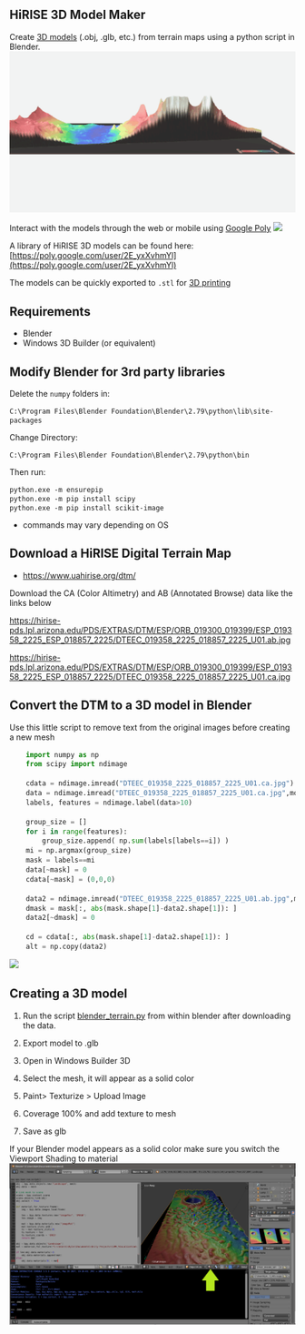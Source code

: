 ## HiRISE 3D Model Maker

Create [3D models](models/hirise.stl) (.obj, .glb, etc.) from terrain maps using a python script in Blender. 
![](figures/MSL_site.gif)


Interact with the models through the web or mobile using [Google Poly](https://poly.google.com/user/2E_yxXvhmYl)
![](figures/poly_viewer.gif)

A library of HiRISE 3D models can be found here: [https://poly.google.com/user/2E_yxXvhmYl](https://poly.google.com/user/2E_yxXvhmYl)

The models can be quickly exported to `.stl` for [3D printing](models/hirise.stl)



## Requirements
- Blender 
- Windows 3D Builder (or equivalent) 

## Modify Blender for 3rd party libraries

Delete the `numpy` folders in:
    
    C:\Program Files\Blender Foundation\Blender\2.79\python\lib\site-packages

Change Directory:  

    C:\Program Files\Blender Foundation\Blender\2.79\python\bin

Then run:

    python.exe -m ensurepip
    python.exe -m pip install scipy
    python.exe -m pip install scikit-image

* commands may vary depending on OS 

## Download a HiRISE Digital Terrain Map

- https://www.uahirise.org/dtm/

Download the CA (Color Altimetry) and AB (Annotated Browse) data like the links below

https://hirise-pds.lpl.arizona.edu/PDS/EXTRAS/DTM/ESP/ORB_019300_019399/ESP_019358_2225_ESP_018857_2225/DTEEC_019358_2225_018857_2225_U01.ab.jpg

https://hirise-pds.lpl.arizona.edu/PDS/EXTRAS/DTM/ESP/ORB_019300_019399/ESP_019358_2225_ESP_018857_2225/DTEEC_019358_2225_018857_2225_U01.ca.jpg

## Convert the DTM to a 3D model in Blender
Use this little script to remove text from the original images before creating a new mesh 
```python
    import numpy as np
    from scipy import ndimage

    cdata = ndimage.imread("DTEEC_019358_2225_018857_2225_U01.ca.jpg")
    data = ndimage.imread("DTEEC_019358_2225_018857_2225_U01.ca.jpg",mode="F")
    labels, features = ndimage.label(data>10)

    group_size = []
    for i in range(features):
        group_size.append( np.sum(labels[labels==i]) )
    mi = np.argmax(group_size)
    mask = labels==mi
    data[~mask] = 0
    cdata[~mask] = (0,0,0)

    data2 = ndimage.imread("DTEEC_019358_2225_018857_2225_U01.ab.jpg",mode="F")
    dmask = mask[:, abs(mask.shape[1]-data2.shape[1]): ]
    data2[~dmask] = 0

    cd = cdata[:, abs(mask.shape[1]-data2.shape[1]): ]
    alt = np.copy(data2)

```

![](dtm_comparison.jpg)

## Creating a 3D model

1. Run the script [blender_terrain.py](blender_terrain.py) from within blender after downloading the data. 

2. Export model to .glb

3. Open in Windows Builder 3D

4. Select the mesh, it will appear as a solid color

5. Paint> Texturize > Upload Image

6. Coverage 100% and add texture to mesh

7. Save as glb

If your Blender model appears as a solid color make sure you switch the Viewport Shading to material
![](figures/blender_window.png)